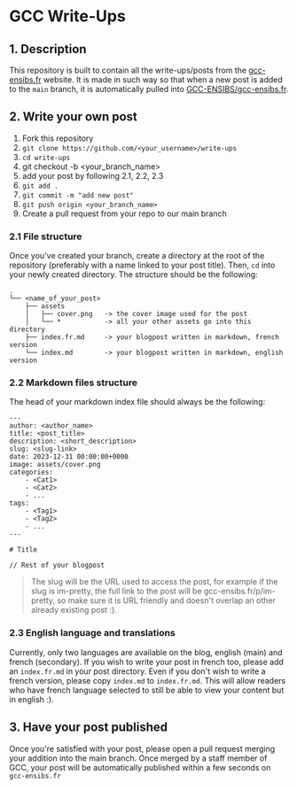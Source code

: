 # GCC Write-Ups

## 1. Description

This repository is built to contain all the write-ups/posts from the [gcc-ensibs.fr](https://gcc-ensibs.fr) website. It is made in such way so that when a new post is added to the `main` branch, it is automatically pulled into [GCC-ENSIBS/gcc-ensibs.fr](https://github.com/GCC-ENSIBS/gcc-ensibs.fr).

## 2. Write your own post

1. Fork this repository
2. `git clone https://github.com/<your_username>/write-ups`
3. `cd write-ups`
4. git checkout -b <your_branch_name>
5. add your post by following 2.1, 2.2, 2.3
6. `git add .` 
7. `git commit -m "add new post"`
8. `git push origin <your_branch_name>`
9. Create a pull request from your repo to our main branch

###  2.1 File structure 

Once you've created your branch, create a directory at the root of the repository (preferably with a name linked to your post title). Then, `cd` into your newly created directory. The structure should be the following: 
```
.
└── <name_of_your_post>
    ├── assets
    │   ├── cover.png   -> the cover image used for the post
    │   └── *           -> all your other assets go into this directory
    ├── index.fr.md     -> your blogpost written in markdown, french version 
    └── index.md        -> your blogpost written in markdown, english version
```

### 2.2 Markdown files structure

The head of your markdown index file should always be the following:
```
---
author: <author_name>
title: <post_title>
description: <short_description>
slug: <slug-link>                   
date: 2023-12-31 00:00:00+0000
image: assets/cover.png
categories:
    - <Cat1>
    - <Cat2>
    - ...
tags:
    - <Tag1>
    - <Tag2>
    - ...
---

# Title

// Rest of your blogpost
```

> The slug will be the URL used to access the post, for example if the slug is im-pretty, the full link to the post will be gcc-ensibs.fr/p/im-pretty, so make sure it is URL friendly and doesn't overlap an other already existing post :).

###  2.3 English language and translations

Currently, only two languages are available on the blog, english (main) and french (secondary). If you wish to write your post in french too, please add an `index.fr.md` in your post directory. Even if you don't wish to write a french version, please copy `index.md` to `index.fr.md`. This will allow readers who have french language selected to still be able to view your content but in english :). 

## 3. Have your post published

Once you're satisfied with your post, please open a pull request merging your addition into the main branch. Once merged by a staff member of GCC, your post will be automatically published within a few seconds on `gcc-ensibs.fr`
